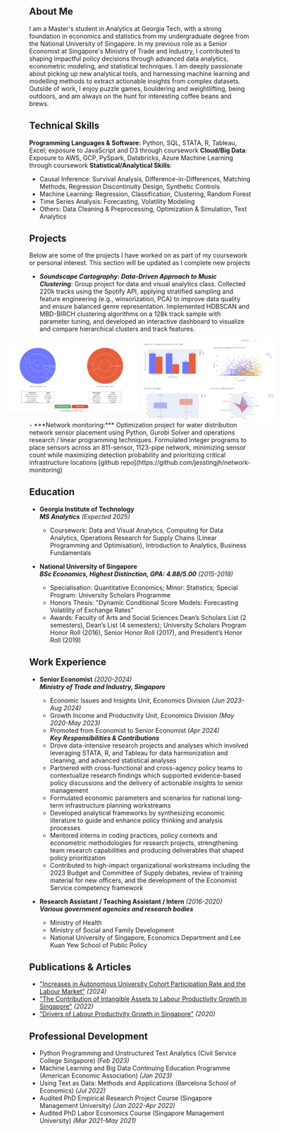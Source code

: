 ## About Me
I am a Master's student in Analytics at Georgia Tech, with a strong foundation in economics and statistics from my undergraduate degree from the National University of Singapore. In my previous role as a Senior Economist at Singapore's Ministry of Trade and Industry, I contributed to shaping impactful policy decisions through advanced data analytics, econometric modeling, and statistical techniques. I am deeply passionate about picking up new analytical tools, and harnessing machine learning and modelling methods to extract actionable insights from complex datasets. Outside of work, I enjoy puzzle games, bouldering and weightlifting, being outdoors, and am always on the hunt for interesting coffee beans and brews.

## Technical Skills
**Programming Languages & Software:** Python, SQL, STATA, R, Tableau, Excel; exposure to JavaScript and D3 through coursework
**Cloud/Big Data**: Exposure to AWS, GCP, PySpark, Databricks, Azure Machine Learning through coursework
**Statistical/Analytical Skills**:
- Causal Inference: Survival Analysis, Difference-in-Differences, Matching Methods, Regression Discontinuity Design, Synthetic Controls
- Machine Learning: Regression, Classification, Clustering, Random Forest
- Time Series Analysis: Forecasting, Volatility Modeling
- Others: Data Cleaning & Preprocessing, Optimization & Simulation, Text Analytics

## Projects
Below are some of the projects I have worked on as part of my coursework or personal interest. This section will be updated as I complete new projects
- ***Soundscape Cartography: Data-Driven Approach to Music Clustering***: Group project for data and visual analytics class. Collected 220k tracks using the Spotify API, applying stratified sampling and feature engineering (e.g., winsorization, PCA) to improve data quality and ensure balanced genre representation. Implemented HDBSCAN and MBD-BIRCH clustering algorithms on a 128k track sample with parameter tuning, and developed an interactive dashboard to visualize and compare hierarchical clusters and track features.
<div style="display: flex; justify-content: center; align-items: center; gap: 10px;">
    <img src="/assets/dva/dva_dashboard1.png" alt="Top Part" width="300"/>
    <img src="/assets/dva/dva_dashboard2.png" alt="Bottom Part" width="300"/>
</div>
- ***Network monitoring:*** Optimization project for water distribution network sensor placement using Python, Gurobi Solver and operations research / linear programming techniques. Formulated integer programs to place sensors across an 811-sensor, 1123-pipe network, minimizing sensor count while maximizing detection probability and prioritizing critical infrastructure locations [github repo](https://github.com/jesstingjh/network-monitoring)

## Education
- **Georgia Institute of Technology**   
***MS Analytics*** *(Expected 2025)*  
    - Coursework: Data and Visual Analytics, Computing for Data Analytics, Operations Research for Supply Chains (Linear Programming and Optimisation), Introduction to Analytics, Business Fundamentals

- **National University of Singapore**  
***BSc Economics, Highest Distinction, GPA: 4.88/5.00*** *(2015-2019)*   
    - Specialisation: Quantitative Economics; Minor: Statistics; Special Program: University Scholars Programme 
    - Honors Thesis: "Dynamic Conditional Score Models: Forecasting Volatility of Exchange Rates"  
    - Awards:  Faculty of Arts and Social Sciences Dean’s Scholars List (2 semesters), Dean’s List (4 semesters); University Scholars Program Honor Roll (2016), Senior Honor Roll (2017), and President’s Honor Roll (2019)   
    

## Work Experience
- **Senior Economist** *(2020-2024)*    
***Ministry of Trade and Industry, Singapore***     
    - Economic Issues and Insights Unit, Economics Division *(Jun 2023-Aug 2024)*
    - Growth Income and Productivity Unit, Economics Division *(May 2020-May 2023)*
    - Promoted from Economist to Senior Economist *(Apr 2024)*  
***Key Responsibilities & Contributions***
    - Drove data-intensive research projects and analyses which involved leveraging STATA, R, and Tableau for data harmonization and cleaning, and advanced statistical analyses
    - Partnered with cross-functional and cross-agency policy teams to contextualize research findings which supported evidence-based policy discussions and the delivery of actionable insights to senior management
    - Formulated economic parameters and scenarios for national long-term infrastructure planning workstreams
    - Developed analytical frameworks by synthesizing economic literature to guide and enhance policy thinking and analysis processes
    - Mentored interns in coding practices, policy contexts and econometric methodologies for research projects, strengthening team research capabilities and producing deliverables that shaped policy prioritization
    - Contributed to high-impact organizational workstreams including the 2023 Budget and Committee of Supply debates, review of training material for new officers, and the development of the Economist Service competency framework

- **Research Assistant / Teaching Assistant / Intern** *(2016-2020)*  
***Various government agencies and research bodies***   
    - Ministry of Health
    - Ministry of Social and Family Development
    - National University of Singapore, Economics Department and Lee Kuan Yew School of Public Policy


## Publications & Articles
- ["Increases in Autonomous University Cohort Participation Rate and the Labour Market"](https://www.mti.gov.sg/-/media/MTI/Resources/Economic-Survey-of-Singapore/2024/Economic-Survey-of-Singapore-First-Quarter-2024/FA_1Q24.pdf) *(2024)*
- ["The Contribution of Intangible Assets to Labour Productivity Growth in Singapore"](https://www.mti.gov.sg/-/media/MTI/Resources/Economic-Survey-of-Singapore/2022/Economic-Survey-of-Singapore-First-Quarter-2022/FA2_1Q22.pdf) *(2022)*
- ["Drivers of Labour Productivity Growth in Singapore"](https://www.mti.gov.sg/-/media/MTI/Resources/Economic-Survey-of-Singapore/2020/Economic-Survey-of-Singapore-Third-Quarter-2020/FA_3Q20.pdf) *(2020)*


## Professional Development
- Python Programming and Unstructured Text Analytics (Civil Service College Singapore) *(Feb 2023)*
- Machine Learning and Big Data Continuing Education Programme (American Economic Association) *(Jan 2023)*
- Using Text as Data: Methods and Applications (Barcelona School of Economics) *(Jul 2022)*
- Audited PhD Empirical Research Project Course (Singapore Management University) *(Jan 2022-Apr 2022)*
- Audited PhD Labor Economics Course (Singapore Management University) *(Mar 2021-May 2021)*
